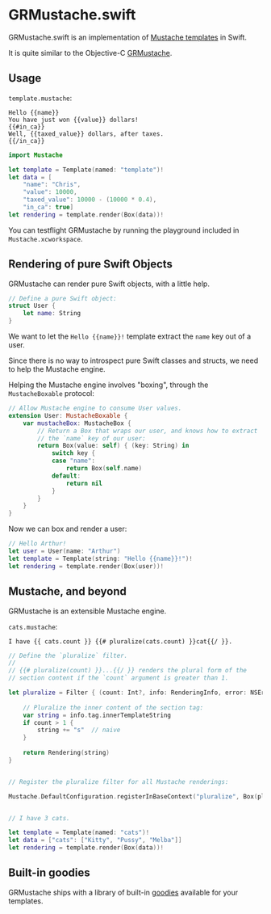 GRMustache.swift
================

GRMustache.swift is an implementation of [Mustache templates](http://mustache.github.io) in Swift.

It is quite similar to the Objective-C [GRMustache](https://github.com/groue/GRMustache).


Usage
-----

`template.mustache`:

    Hello {{name}}
    You have just won {{value}} dollars!
    {{#in_ca}}
    Well, {{taxed_value}} dollars, after taxes.
    {{/in_ca}}

```swift
import Mustache

let template = Template(named: "template")!
let data = [
    "name": "Chris",
    "value": 10000,
    "taxed_value": 10000 - (10000 * 0.4),
    "in_ca": true]
let rendering = template.render(Box(data))!
```

You can testflight GRMustache by running the playground included in `Mustache.xcworkspace`.

Rendering of pure Swift Objects
-------------------------------

GRMustache can render pure Swift objects, with a little help.

```swift
// Define a pure Swift object:
struct User {
    let name: String
}
```

We want to let the `Hello {{name}}!` template extract the `name` key out of a user.

Since there is no way to introspect pure Swift classes and structs, we need to help the Mustache engine.

Helping the Mustache engine involves "boxing", through the `MustacheBoxable` protocol:

```swift
// Allow Mustache engine to consume User values.
extension User: MustacheBoxable {
    var mustacheBox: MustacheBox {
        // Return a Box that wraps our user, and knows how to extract
        // the `name` key of our user:
        return Box(value: self) { (key: String) in
            switch key {
            case "name":
                return Box(self.name)
            default:
                return nil
            }
        }
    }
}
```

Now we can box and render a user:

```swift
// Hello Arthur!
let user = User(name: "Arthur")
let template = Template(string: "Hello {{name}}!")!
let rendering = template.render(Box(user))!
```


Mustache, and beyond
--------------------

GRMustache is an extensible Mustache engine.

`cats.mustache`:

    I have {{ cats.count }} {{# pluralize(cats.count) }}cat{{/ }}.

```swift
// Define the `pluralize` filter.
//
// {{# pluralize(count) }}...{{/ }} renders the plural form of the
// section content if the `count` argument is greater than 1.

let pluralize = Filter { (count: Int?, info: RenderingInfo, error: NSErrorPointer) -> Rendering? in
    
    // Pluralize the inner content of the section tag:
    var string = info.tag.innerTemplateString
    if count > 1 {
        string += "s"  // naive
    }
    
    return Rendering(string)
}


// Register the pluralize filter for all Mustache renderings:

Mustache.DefaultConfiguration.registerInBaseContext("pluralize", Box(pluralizeFilter))


// I have 3 cats.

let template = Template(named: "cats")!
let data = ["cats": ["Kitty", "Pussy", "Melba"]]
let rendering = template.render(Box(data))!
```


Built-in goodies
----------------

GRMustache ships with a library of built-in [goodies](Guides/goodies.md) available for your templates.
